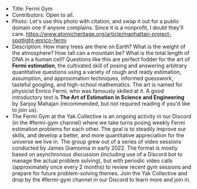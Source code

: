 - Title: Fermi Gym
- Contributors: Open to all.
- Photo: Let's use this photo with citation, and swap it out for a public domain one if anyone complains. Since it is a nonprofit, I doubt they'll care. https://www.atomicheritage.org/article/manhattan-project-spotlight-enrico-fermi
- Description: How many trees are there on Earth? What is the weight of the atmosphere? How tall can a mountain be? What is the total length of DNA in a human cell? Questions like this are perfect fodder for the art of __Fermi estimation__, the cultivated skill of posing and answering arbitrary quantitative questions using a variety of rough and ready estimation, assumption, and approximation techniques, informed guesswork, tasteful googling, and high-school mathematics. The art is named for physicist Enrico Fermi, who was famously skilled at it. A good introductory text is __The Art of Estimation in Science and Engineering__ by Sanjoy Mahajan (recommended, but not required reading if you'd like to join us).
- The Fermi Gym at the Yak Collective is an ongoing activity in our Discord (in the #fermi-gym channel) where we take turns posing weekly Fermi estimation problems for each other. The goal is to steadily improve our skills, and develop a better, and more quantitative appreciation for the universe we live in. The group grew out of a series of video sessions conducted by James Giamonna in early 2022. The format is mostly based on asynchronous discussion (including use of a Discord bot to manage the actual problem solving), but with periodic video calls (approximately once every 2 months) to review recent gym sessions and prepare for future problem-solving themes. Join the Yak Collective and drop by the #fermi-gym channel in our Discord to learn more and join in.
